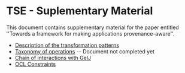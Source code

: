 # TSE - Suplementary Material
This document contains supplementary material for the paper entitled ''Towards a framework for making applications provenance-aware''.

* [Description of the transformation patterns](https://uml2prov.github.io/tse_tp.pdf)
* [Taxonomy of operations](https://uml2prov.github.io/operationsTaxonomy.pdf) -- Document not completed yet
* [Chain of interactions with GelJ](https://uml2prov.github.io/chainOfsteps.pdf) 
* [OCL Constraints](https://uml2prov.github.io/OCLRules)



<!-- 
# IPAW 2018 - Online Appendix

We present the online appendix of the paper entitled "Automating Provenance Capture in Software Engineering with UML2PROV" submitted to the 7th International Provenance and Annotation Workshop. July 9 - July 13, 2018 | London, United Kingdom.

* [PDF file](https://uml2prov.github.io/ipaw18_appendix.pdf)


# SOFSEM 2018 - SUPLEMENTARY Material

In this page, we present supporting material of the paper entitled "UML2PROV: Automating Provenance Capture in Software Engineering" submitted to the 44th International Conference on Current Trends in Theory and Practice of Computer Science. January 29 - February 2, 2018 | Krems an der Donau, Austria.

* [OCL Constraints](https://uml2prov.github.io/OCLRules)
* [Translation rules](https://uml2prov.github.io/transformations)
* [Evaluation dataset](https://uml2prov.github.io/evaluationDataset)
-->
